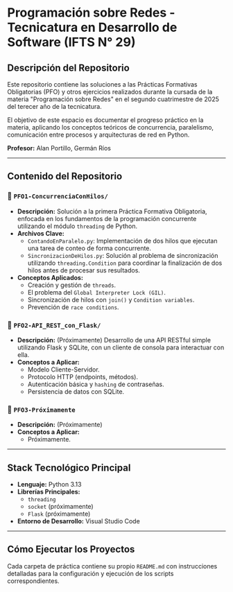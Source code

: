 # Programación sobre Redes - Tecnicatura en Desarrollo de Software (IFTS N° 29)

## Descripción del Repositorio

Este repositorio contiene las soluciones a las Prácticas Formativas Obligatorias (PFO) y otros ejercicios realizados durante la cursada de la materia "Programación sobre Redes" en el segundo cuatrimestre de 2025 del terecer año de la tecnicatura.

El objetivo de este espacio es documentar el progreso práctico en la materia, aplicando los conceptos teóricos de concurrencia, paralelismo, comunicación entre procesos y arquitecturas de red en Python.

**Profesor:** Alan Portillo, Germán Ríos

---

## Contenido del Repositorio

### 📂 `PFO1-ConcurrenciaConHilos/`
- **Descripción:** Solución a la primera Práctica Formativa Obligatoria, enfocada en los fundamentos de la programación concurrente utilizando el módulo `threading` de Python.
- **Archivos Clave:**
  - `ContandoEnParalelo.py`: Implementación de dos hilos que ejecutan una tarea de conteo de forma concurrente.
  - `SincronizacionDeHilos.py`: Solución al problema de sincronización utilizando `threading.Condition` para coordinar la finalización de dos hilos antes de procesar sus resultados.
- **Conceptos Aplicados:**
  - Creación y gestión de `threads`.
  - El problema del `Global Interpreter Lock (GIL)`.
  - Sincronización de hilos con `join()` y `Condition variables`.
  - Prevención de `race conditions`.

### 📂 `PFO2-API_REST_con_Flask/`
- **Descripción:** (Próximamente) Desarrollo de una API RESTful simple utilizando Flask y SQLite, con un cliente de consola para interactuar con ella.
- **Conceptos a Aplicar:**
  - Modelo Cliente-Servidor.
  - Protocolo HTTP (endpoints, métodos).
  - Autenticación básica y `hashing` de contraseñas.
  - Persistencia de datos con SQLite.

### 📂 `PFO3-Próximamente`
- **Descripción:** (Próximamente)
- **Conceptos a Aplicar:**
  - Próximamente.
---

## Stack Tecnológico Principal

- **Lenguaje:** Python 3.13
- **Librerías Principales:**
  - `threading`
  - `socket` (próximamente)
  - `Flask` (próximamente)
- **Entorno de Desarrollo:** Visual Studio Code

---

## Cómo Ejecutar los Proyectos

Cada carpeta de práctica contiene su propio `README.md` con instrucciones detalladas para la configuración y ejecución de los scripts correspondientes.